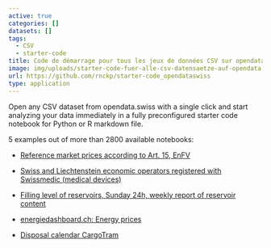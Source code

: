 ```yaml
---
active: true
categories: []
datasets: []
tags:
  - CSV
  - starter-code
title: Code de démarrage pour tous les jeux de données CSV sur opendata.swiss
image: img/uploads/starter-code-fuer-alle-csv-datensaetze-auf-opendata.swiss-image.jpg
url: https://github.com/rnckp/starter-code_opendataswiss
type: application
---
```

Open any CSV dataset from opendata.swiss with a single click and start analyzing your data immediately in a fully preconfigured starter code notebook for Python or R markdown file.


5 examples out of more than 2800 available notebooks:


*   [Reference market prices according to Art. 15, EnFV](https://githubtocolab.com/rnckp/starter-code_opendataswiss/blob/main/02_python/eeadc4fb-8f11-4d13-a83b-4a0a0c816aec.ipynb)




*   [Swiss and Liechtenstein economic operators registered with Swissmedic (medical devices)](https://githubtocolab.com/rnckp/starter-code_opendataswiss/blob/main/02_python/dded0a9e-79e3-4268-aeea-76fa58c6315e.ipynb)




*   [Filling level of reservoirs, Sunday 24h, weekly report of reservoir content](https://githubtocolab.com/rnckp/starter-code_opendataswiss/blob/main/02_python/5ad2f1c1-12ec-440c-8ab2-b51f44ba3883.ipynb)




*   [energiedashboard.ch: Energy prices](https://githubtocolab.com/rnckp/starter-code_opendataswiss/blob/main/02_python/63c37114-3f81-4419-9dd6-3c08a5e4140e.ipynb)




*   [Disposal calendar CargoTram](https://githubtocolab.com/rnckp/starter-code_opendataswiss/blob/main/02_python//43c97f18-e1df-48c5-887c-24084e7b03f0.ipynb)
